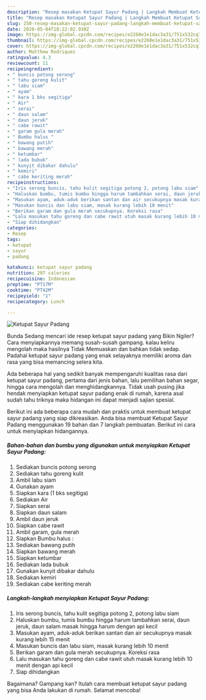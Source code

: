 ```yaml
---
description: "Resep masakan Ketupat Sayur Padang | Langkah Membuat Ketupat Sayur Padang Yang Lezat Sekali"
title: "Resep masakan Ketupat Sayur Padang | Langkah Membuat Ketupat Sayur Padang Yang Lezat Sekali"
slug: 250-resep-masakan-ketupat-sayur-padang-langkah-membuat-ketupat-sayur-padang-yang-lezat-sekali
date: 2020-05-04T18:22:02.930Z
image: https://img-global.cpcdn.com/recipes/e2260e1e1dac3a31/751x532cq70/ketupat-sayur-padang-foto-resep-utama.jpg
thumbnail: https://img-global.cpcdn.com/recipes/e2260e1e1dac3a31/751x532cq70/ketupat-sayur-padang-foto-resep-utama.jpg
cover: https://img-global.cpcdn.com/recipes/e2260e1e1dac3a31/751x532cq70/ketupat-sayur-padang-foto-resep-utama.jpg
author: Matthew Rodriquez
ratingvalue: 4.3
reviewcount: 11
recipeingredient:
- " buncis potong serong"
- " tahu goreng kulit"
- " labu siam"
- " ayam"
- " kara 1 bks segitiga"
- " Air"
- " serai"
- " daun salam"
- " daun jeruk"
- " cabe rawit"
- " garam gula merah"
- " Bumbu halus "
- " bawang putih"
- " bawang merah"
- " ketumbar"
- " lada bubuk"
- " kunyit dibakar dahulu"
- " kemiri"
- " cabe keriting merah"
recipeinstructions:
- "Iris serong buncis, tahu kulit segitiga potong 2, potong labu siam"
- "Haluskan bumbu, tumis bumbu hingga harum tambahkan serai, daun jeruk, daun salam masak hingga harum dengan api kecil"
- "Masukan ayam, aduk-aduk berikan santan dan air secukupnya masak kurang lebih 15 menit"
- "Masukan buncis dan labu siam, masak kurang lebih 10 menit"
- "Berikan garam dan gula merah secukupnya. Koreksi rasa"
- "Lalu masukan tahu goreng dan cabe rawit utuh masak kurang lebih 10 menit dengan api kecil"
- "Siap dihidangkan"
categories:
- Resep
tags:
- ketupat
- sayur
- padang

katakunci: ketupat sayur padang 
nutrition: 297 calories
recipecuisine: Indonesian
preptime: "PT17M"
cooktime: "PT42M"
recipeyield: "1"
recipecategory: Lunch

---
```



![Ketupat Sayur Padang](https://img-global.cpcdn.com/recipes/e2260e1e1dac3a31/751x532cq70/ketupat-sayur-padang-foto-resep-utama.jpg)

Bunda Sedang mencari ide resep ketupat sayur padang yang Bikin Ngiler? Cara menyiapkannya memang susah-susah gampang. kalau keliru mengolah maka hasilnya Tidak Memuaskan dan bahkan tidak sedap. Padahal ketupat sayur padang yang enak selayaknya memiliki aroma dan rasa yang bisa memancing selera kita.

Ada beberapa hal yang sedikit banyak mempengaruhi kualitas rasa dari ketupat sayur padang, pertama dari jenis bahan, lalu pemilihan bahan segar, hingga cara mengolah dan menghidangkannya. Tidak usah pusing jika hendak menyiapkan ketupat sayur padang enak di rumah, karena asal sudah tahu triknya maka hidangan ini dapat menjadi sajian spesial.




Berikut ini ada beberapa cara mudah dan praktis untuk membuat ketupat sayur padang yang siap dikreasikan. Anda bisa membuat Ketupat Sayur Padang menggunakan 19 bahan dan 7 langkah pembuatan. Berikut ini cara untuk menyiapkan hidangannya.

<!--inarticleads1-->

##### Bahan-bahan dan bumbu yang digunakan untuk menyiapkan Ketupat Sayur Padang:

1. Sediakan  buncis potong serong
1. Sediakan  tahu goreng kulit
1. Ambil  labu siam
1. Gunakan  ayam
1. Siapkan  kara (1 bks segitiga)
1. Sediakan  Air
1. Siapkan  serai
1. Siapkan  daun salam
1. Ambil  daun jeruk
1. Siapkan  cabe rawit
1. Ambil  garam, gula merah
1. Siapkan  Bumbu halus :
1. Sediakan  bawang putih
1. Siapkan  bawang merah
1. Siapkan  ketumbar
1. Sediakan  lada bubuk
1. Gunakan  kunyit dibakar dahulu
1. Sediakan  kemiri
1. Sediakan  cabe keriting merah




<!--inarticleads2-->

##### Langkah-langkah menyiapkan Ketupat Sayur Padang:

1. Iris serong buncis, tahu kulit segitiga potong 2, potong labu siam
1. Haluskan bumbu, tumis bumbu hingga harum tambahkan serai, daun jeruk, daun salam masak hingga harum dengan api kecil
1. Masukan ayam, aduk-aduk berikan santan dan air secukupnya masak kurang lebih 15 menit
1. Masukan buncis dan labu siam, masak kurang lebih 10 menit
1. Berikan garam dan gula merah secukupnya. Koreksi rasa
1. Lalu masukan tahu goreng dan cabe rawit utuh masak kurang lebih 10 menit dengan api kecil
1. Siap dihidangkan




Bagaimana? Gampang kan? Itulah cara membuat ketupat sayur padang yang bisa Anda lakukan di rumah. Selamat mencoba!
